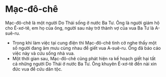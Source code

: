# Mạc-đô-chê

Mạc-đô-chê là một người Do Thái sống ở nước Ba Tư. Ông là người giám hộ cho Ê-xơ-tê, em họ của ông, người sau này trở thành vợ của vua Ba Tư là A-suê-ru.
- Trong khi làm việc tại cung điện thì Mạc-đô-chê tình cờ nghe thấy một số người đang âm mưu cùng nhau để giết vua A-suê-ru. Ông đã báo cáo việc này và cứu sống nhà vua.  
- Một thời gian sau, Mạc-đô-chê cũng phát hiện ra kế hoạch giết hại tất cả những người Do Thái ở nước Ba Tư. Ông khuyên Ê-xơ-tê đến nài xin đức vua để cứu dân tộc.

